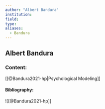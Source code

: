 ```yaml
---
author: "Albert Bandura"
institution:
field:
type:
aliases:
  - Bandura
---
```


## Albert Bandura

### Content:
[[@Bandura2021-hp|Psychological Modeling]]

#### Bibliography:

![[@Bandura2021-hp]]